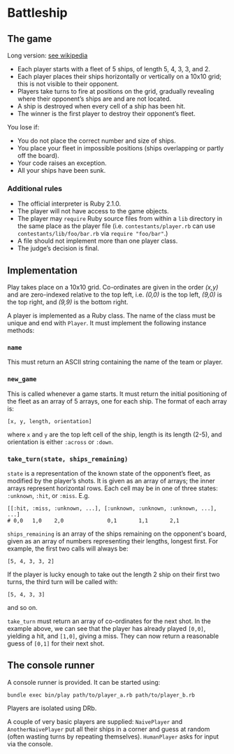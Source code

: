 Battleship
==========

The game
--------

Long version: [see wikipedia](https://secure.wikimedia.org/wikipedia/en/wiki/Battleship_game)

* Each player starts with a fleet of 5 ships, of length 5, 4, 3, 3, and 2.
* Each player places their ships horizontally or vertically on a 10x10 grid; this is not visible to their opponent.
* Players take turns to fire at positions on the grid, gradually revealing where their opponent’s ships are and are not located.
* A ship is destroyed when every cell of a ship has been hit.
* The winner is the first player to destroy their opponent’s fleet.

You lose if:

* You do not place the correct number and size of ships.
* You place your fleet in impossible positions (ships overlapping or partly off the board).
* Your code raises an exception.
* All your ships have been sunk.

### Additional rules

* The official interpreter is Ruby 2.1.0.
* The player will not have access to the game objects.
* The player may `require` Ruby source files from within a `lib` directory in the same place as the player file (i.e. `contestants/player.rb` can use `contestants/lib/foo/bar.rb` via `require "foo/bar"`.)
* A file should not implement more than one player class.
* The judge’s decision is final.

Implementation
--------------

Play takes place on a 10x10 grid. Co-ordinates are given in the order _(x,y)_
and are zero-indexed relative to the top left, i.e. _(0,0)_ is the top left,
_(9,0)_ is the top right, and _(9,9)_ is the bottom right.

A player is implemented as a Ruby class. The name of the class must be unique
and end with `Player`. It must implement the following instance methods:

### `name`

This must return an ASCII string containing the name of the team or player.

### `new_game`

This is called whenever a game starts. It must return the initial positioning
of the fleet as an array of 5 arrays, one for each ship. The format of each array is:

    [x, y, length, orientation]

where `x` and `y` are the top left cell of the ship, length is its length
(2-5), and orientation is either `:across` or `:down`.

### `take_turn(state, ships_remaining)`

`state` is a representation of the known state of the opponent’s fleet, as
modified by the player’s shots. It is given as an array of arrays; the inner
arrays represent horizontal rows. Each cell may be in one of three states:
`:unknown`, `:hit`, or `:miss`. E.g.

    [[:hit, :miss, :unknown, ...], [:unknown, :unknown, :unknown, ...], ...]
    # 0,0   1,0    2,0              0,1       1,1       2,1

`ships_remaining` is an array of the ships remaining on the opponent's board,
given as an array of numbers representing their lengths, longest first.
For example, the first two calls will always be:

    [5, 4, 3, 3, 2]

If the player is lucky enough to take out the length 2 ship on their first two
turns, the third turn will be called with:

    [5, 4, 3, 3]

and so on.

`take_turn` must return an array of co-ordinates for the next shot. In the
example above, we can see that the player has already played `[0,0]`, yielding
a hit, and `[1,0]`, giving a miss. They can now return a reasonable guess of
`[0,1]` for their next shot.

The console runner
------------------

A console runner is provided. It can be started using:

    bundle exec bin/play path/to/player_a.rb path/to/player_b.rb

Players are isolated using DRb.

A couple of very basic players are supplied: `NaivePlayer` and
`AnotherNaivePlayer` put all their ships in a corner and guess at random (often
wasting turns by repeating themselves).  `HumanPlayer` asks for input via the
console.

